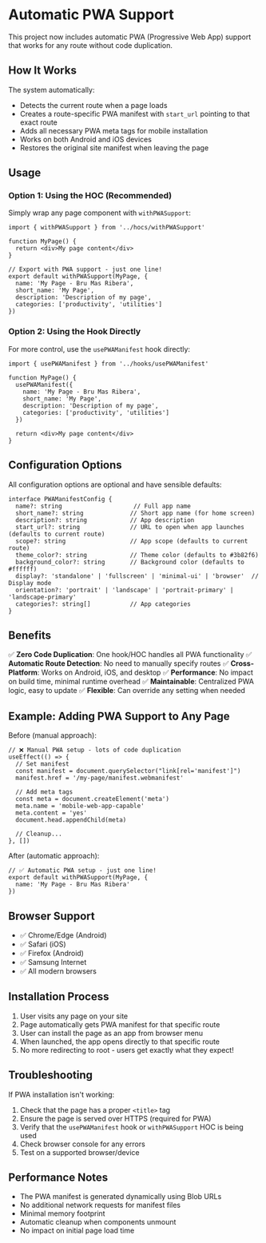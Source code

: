 # Automatic PWA Support

This project now includes automatic PWA (Progressive Web App) support that works for any route without code duplication.

## How It Works

The system automatically:
- Detects the current route when a page loads
- Creates a route-specific PWA manifest with `start_url` pointing to that exact route
- Adds all necessary PWA meta tags for mobile installation
- Works on both Android and iOS devices
- Restores the original site manifest when leaving the page

## Usage

### Option 1: Using the HOC (Recommended)

Simply wrap any page component with `withPWASupport`:

```tsx
import { withPWASupport } from '../hocs/withPWASupport'

function MyPage() {
  return <div>My page content</div>
}

// Export with PWA support - just one line!
export default withPWASupport(MyPage, {
  name: 'My Page - Bru Mas Ribera',
  short_name: 'My Page',
  description: 'Description of my page',
  categories: ['productivity', 'utilities']
})
```

### Option 2: Using the Hook Directly

For more control, use the `usePWAManifest` hook directly:

```tsx
import { usePWAManifest } from '../hooks/usePWAManifest'

function MyPage() {
  usePWAManifest({
    name: 'My Page - Bru Mas Ribera',
    short_name: 'My Page',
    description: 'Description of my page',
    categories: ['productivity', 'utilities']
  })

  return <div>My page content</div>
}
```

## Configuration Options

All configuration options are optional and have sensible defaults:

```tsx
interface PWAManifestConfig {
  name?: string                    // Full app name
  short_name?: string             // Short app name (for home screen)
  description?: string            // App description
  start_url?: string              // URL to open when app launches (defaults to current route)
  scope?: string                  // App scope (defaults to current route)
  theme_color?: string            // Theme color (defaults to #3b82f6)
  background_color?: string       // Background color (defaults to #ffffff)
  display?: 'standalone' | 'fullscreen' | 'minimal-ui' | 'browser'  // Display mode
  orientation?: 'portrait' | 'landscape' | 'portrait-primary' | 'landscape-primary'
  categories?: string[]           // App categories
}
```

## Benefits

✅ **Zero Code Duplication**: One hook/HOC handles all PWA functionality
✅ **Automatic Route Detection**: No need to manually specify routes
✅ **Cross-Platform**: Works on Android, iOS, and desktop
✅ **Performance**: No impact on build time, minimal runtime overhead
✅ **Maintainable**: Centralized PWA logic, easy to update
✅ **Flexible**: Can override any setting when needed

## Example: Adding PWA Support to Any Page

Before (manual approach):
```tsx
// ❌ Manual PWA setup - lots of code duplication
useEffect(() => {
  // Set manifest
  const manifest = document.querySelector("link[rel='manifest']")
  manifest.href = '/my-page/manifest.webmanifest'
  
  // Add meta tags
  const meta = document.createElement('meta')
  meta.name = 'mobile-web-app-capable'
  meta.content = 'yes'
  document.head.appendChild(meta)
  
  // Cleanup...
}, [])
```

After (automatic approach):
```tsx
// ✅ Automatic PWA setup - just one line!
export default withPWASupport(MyPage, {
  name: 'My Page - Bru Mas Ribera'
})
```

## Browser Support

- ✅ Chrome/Edge (Android)
- ✅ Safari (iOS)
- ✅ Firefox (Android)
- ✅ Samsung Internet
- ✅ All modern browsers

## Installation Process

1. User visits any page on your site
2. Page automatically gets PWA manifest for that specific route
3. User can install the page as an app from browser menu
4. When launched, the app opens directly to that specific route
5. No more redirecting to root - users get exactly what they expect!

## Troubleshooting

If PWA installation isn't working:

1. Check that the page has a proper `<title>` tag
2. Ensure the page is served over HTTPS (required for PWA)
3. Verify that the `usePWAManifest` hook or `withPWASupport` HOC is being used
4. Check browser console for any errors
5. Test on a supported browser/device

## Performance Notes

- The PWA manifest is generated dynamically using Blob URLs
- No additional network requests for manifest files
- Minimal memory footprint
- Automatic cleanup when components unmount
- No impact on initial page load time
